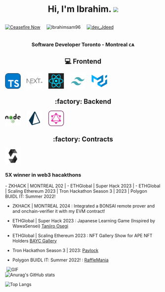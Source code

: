 <h1 align="center"> Hi, I'm Ibrahim. <img src="https://github.com/IbrahimSam96/IbrahimSam96/blob/master/Hi.gif" width="25"></h2>



<div style="display: flex; align-items: center; gap: 20px; flex-wrap: wrap;">

[![Ceasefire Now](https://badge.techforpalestine.org/default)](https://techforpalestine.org/learn-more)

<p align="left"> <img src="https://komarev.com/ghpvc/?username=Ibrahimsam96&label=Profile%20views&color=0e75b6&style=flat" alt="Ibrahimsam96" /> </p>
<p align="left"> <a href="https://twitter.com/dev_Jdeed" target="blank"><img src="https://img.shields.io/twitter/follow/dev_Jdeed?logo=twitter&style=for-the-badge" alt="dev_Jdeed" /></a> </p>
</div>

<h3 align="center"> Software Developer Toronto - Montreal ᴄᴀ  </h3>

<h2 style="text-align: center;">💻 Frontend </h2>

<div style="display: flex; align-items: center; gap: 20px; flex-wrap: wrap;">
  <img src="/TypeScript.svg" alt="TypeScript Logo" width="50" title="TypeScript Logo">
  <img src="/Nextjs.svg" alt="Next.js Logo" width="50" title="Next.js Logo">
  <img src="/ReactJs.svg" alt="React.svg" width="50" title="React.svg">
  <img src="/Tailwind.svg" alt="Tailwind CSS Logo" width="50" title="Tailwind CSS Logo">
  <img src="/MaterialUI.svg" alt="Material-UI Logo" width="50" title="Material-UI Logo">
</div>
<h2 style="text-align: center;"> :factory: Backend </h2>
<div style="display: flex; align-items: center; gap: 20px; flex-wrap: wrap;">
  <img src="/Nodejs.svg" alt="Nodejs" width="50" title="Nodejs Logo">
  <img src="/Prisma.svg" alt="Prisma Logo" width="50" title="Prisma Logo">
  <img src="/GraphQL.svg" alt="GraphQL Logo" width="50" title="GraphQL Logo">
</div>

<h2 style="text-align: center;"> :factory: Contracts </h2>
<img src="/Solidity.svg" alt="Solidity Logo" width="50" title="Solidity Logo">



<h3>5X winner in web3 hacakthons</h3>  
- ZKHACK | MONTREAL 202 | - ETHGlobal | Super Hack 2023 | - ETHGlobal | Scaling Ethereum 2023 | Tron Hackathon Season 3 | 2023 | Polygon BUIDL IT: Summer 2022!

- ZKHACK | MONTREAL 2024 : Integrated a BONSAI remote prover and and onchain-verifier it with my EVM contract!   

- ETHGlobal | Super Hack 2023 : Japanese Learning Game (Inspired by WawaSensei) [Tanjiro Osegi](https://github.com/IbrahimSam96/tanjiro)
  
- ETHGlobal | Scaling Ethereum 2023 : NFT Gallery Show for APE NFT Holders [BAYC Gallery](https://github.com/IbrahimSam96/ApesGallery)

- Tron Hackathon Season 3 | 2023: [Paylock](https://github.com/IbrahimSam96/paylock)

- Polygon BUIDL IT: Summer 2022! : [RaffleMania](https://github.com/IbrahimSam96/rafflemania)  


<img align="right" alt="GIF" src="https://github.com/IbrahimSam96/IbrahimSam96/blob/master/gif3.gif?raw=true" width="500"/>

![Anurag's GitHub stats](https://github-readme-stats.vercel.app/api?username=Ibrahimsam96&show_icons=true&theme=radical)


![Top Langs](https://github-readme-stats.vercel.app/api/top-langs/?username=Ibrahimsam96&show_icons=true&theme=radical)


